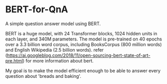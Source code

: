 # BERT-for-QnA
A simple question answer model using BERT.

BERT is a huge model, with 24 Transformer blocks, 1024 hidden units in each layer, and 340M parameters.
The model is pre-trained on 40 epochs over a 3.3 billion word corpus, including BooksCorpus (800 million words) and English Wikipedia (2.5 billion words).
refer (https://ai.googleblog.com/2018/11/open-sourcing-bert-state-of-art-pre.html) for more information about bert.

My goal is to make the model efficient enough to be able to answer every question about 'breads and baking'.
